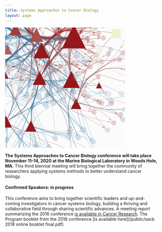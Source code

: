 ```yaml
---
title: Systems Approaches to Cancer Biology
layout: page
---
```


![Network diagram](/public/img/network_diag.png)

**The Systems Approaches to Cancer Biology conference will take place November 11–14, 2020 at the Marine Biological Laboratory in Woods Hole, MA.** This third biennial meeting will bring together the community of researchers applying systems methods to better understand cancer biology.

#### Confirmed Speakers: in progress

This conference aims to bring together scientific leaders and up-and-coming investigators in cancer systems biology, building a thriving and collaborative field through sharing scientific advances. A meeting report summarizing the 2016 conference [is available in Cancer Research](http://cancerres.aacrjournals.org/content/76/23/6774). The Program booklet from the 2018 conference [is available here](/public/sacb 2018 online booklet final.pdf)

